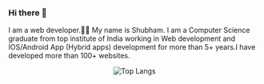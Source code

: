 ### Hi there 👋

I am a web developer.👨‍💻 My name is Shubham. I am a Computer Science graduate from top institute of India working in Web development and IOS/Android App (Hybrid apps) development for more than 5+ years.I have developed more than 100+ websites.
<div align = 'center'>
<img src = "https://github-readme-stats.vercel.app/api/top-langs/?username=shubham504&langs_count=8" alt = "Top Langs">
</div>
<!--
**shubham504/shubham504** is a ✨ _special_ ✨ repository because its `README.md` (this file) appears on your GitHub profile.

Here are some ideas to get you started:

- 🔭 I’m currently working on ...
- 🌱 I’m currently learning ...
- 👯 I’m looking to collaborate on ...
- 🤔 I’m looking for help with ...
- 💬 Ask me about ...
- 📫 How to reach me: ...
- 😄 Pronouns: ...
- ⚡ Fun fact: ...
-->
